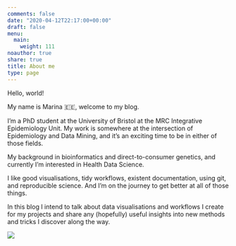 ```yaml
---
comments: false
date: "2020-04-12T22:17:00+00:00"
draft: false
menu:
  main:
    weight: 111
noauthor: true
share: true
title: About me
type: page
---
```


Hello, world!

My name is Marina :estonia:, welcome to my blog.

I’m a PhD student at the University of Bristol at the MRC Integrative Epidemiology Unit. My work is somewhere at the intersection of Epidemiology and Data Mining, and it’s an exciting time to be in either of those fields.

My background in bioinformatics and direct-to-consumer genetics, and currently I’m interested in Health Data Science.

I like good visualisations, tidy workflows, existent documentation, using git, and reproducible science. And I’m on the journey to get better at all of those things.

In this blog I intend to talk about data visualisations and workflows I create for my projects and share any (hopefully) useful insights into new methods and tricks I discover along the way.

![](/img/marina-logo-large.gif)